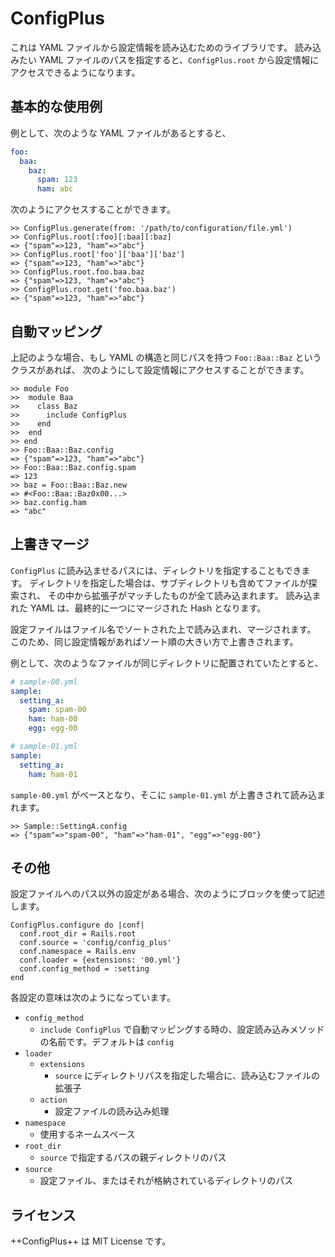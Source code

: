 ConfigPlus
==================================================

これは YAML ファイルから設定情報を読み込むためのライブラリです。
読み込みたい YAML ファイルのパスを指定すると、`ConfigPlus.root` から設定情報にアクセスできるようになります。

基本的な使用例
--------------------------------------------------
例として、次のような YAML ファイルがあるとすると、

```yaml
foo:
  baa:
    baz:
      spam: 123
      ham: abc
```

次のようにアクセスすることができます。

```
>> ConfigPlus.generate(from: '/path/to/configuration/file.yml')
>> ConfigPlus.root[:foo][:baa][:baz]
=> {"spam"=>123, "ham"=>"abc"}
>> ConfigPlus.root['foo']['baa']['baz']
=> {"spam"=>123, "ham"=>"abc"}
>> ConfigPlus.root.foo.baa.baz
=> {"spam"=>123, "ham"=>"abc"}
>> ConfigPlus.root.get('foo.baa.baz')
=> {"spam"=>123, "ham"=>"abc"}
```

自動マッピング
--------------------------------------------------
上記のような場合、もし YAML の構造と同じパスを持つ `Foo::Baa::Baz` というクラスがあれば、
次のようにして設定情報にアクセスすることができます。

```
>> module Foo
>>  module Baa
>>    class Baz
>>      include ConfigPlus
>>    end
>>  end
>> end
>> Foo::Baa::Baz.config
=> {"spam"=>123, "ham"=>"abc"}
>> Foo::Baa::Baz.config.spam
=> 123
>> baz = Foo::Baa::Baz.new
=> #<Foo::Baa::Baz0x00...>
>> baz.config.ham
=> "abc"
```

上書きマージ
--------------------------------------------------
`ConfigPlus` に読み込ませるパスには、ディレクトリを指定することもできます。
ディレクトリを指定した場合は、サブディレクトリも含めてファイルが探索され、
その中から拡張子がマッチしたものが全て読み込まれます。
読み込まれた YAML は、最終的に一つにマージされた Hash となります。

設定ファイルはファイル名でソートされた上で読み込まれ、マージされます。
このため、同じ設定情報があればソート順の大きい方で上書きされます。

例として、次のようなファイルが同じディレクトリに配置されていたとすると、

```yml
# sample-00.yml
sample:
  setting_a:
    spam: spam-00
    ham: ham-00
    egg: egg-00
```

```yml
# sample-01.yml
sample:
  setting_a:
    ham: ham-01
```

`sample-00.yml` がベースとなり、そこに `sample-01.yml` が上書きされて読み込まれます。

```
>> Sample::SettingA.config
=> {"spam"=>"spam-00", "ham"=>"ham-01", "egg"=>"egg-00"}
```

その他
--------------------------------------------------
設定ファイルへのパス以外の設定がある場合、次のようにブロックを使って記述します。

```
ConfigPlus.configure do |conf|
  conf.root_dir = Rails.root
  conf.source = 'config/config_plus'
  conf.namespace = Rails.env
  conf.loader = {extensions: '00.yml'}
  conf.config_method = :setting
end
```

各設定の意味は次のようになっています。

* `config_method`
  * `include ConfigPlus` で自動マッピングする時の、設定読み込みメソッドの名前です。デフォルトは `config`
* `loader`
  * `extensions`
    * `source` にディレクトリパスを指定した場合に、読み込むファイルの拡張子
  * `action`
    * 設定ファイルの読み込み処理
* `namespace`
  * 使用するネームスペース
* `root_dir`
  * `source` で指定するパスの親ディレクトリのパス
* `source`
  * 設定ファイル、またはそれが格納されているディレクトリのパス

ライセンス
--------------------------------------------------
++ConfigPlus++ は MIT License です。
